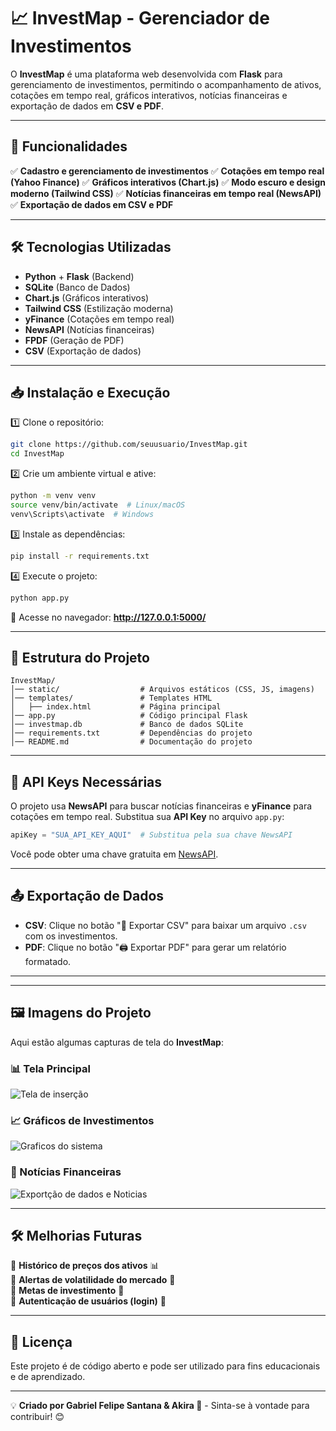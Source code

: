 # 📈 InvestMap - Gerenciador de Investimentos

O **InvestMap** é uma plataforma web desenvolvida com **Flask** para gerenciamento de investimentos, permitindo o acompanhamento de ativos, cotações em tempo real, gráficos interativos, notícias financeiras e exportação de dados em **CSV e PDF**.

---

## 🚀 Funcionalidades

✅ **Cadastro e gerenciamento de investimentos**
✅ **Cotações em tempo real (Yahoo Finance)**
✅ **Gráficos interativos (Chart.js)**
✅ **Modo escuro e design moderno (Tailwind CSS)**
✅ **Notícias financeiras em tempo real (NewsAPI)**
✅ **Exportação de dados em CSV e PDF**

---

## 🛠️ Tecnologias Utilizadas

- **Python** + **Flask** (Backend)
- **SQLite** (Banco de Dados)
- **Chart.js** (Gráficos interativos)
- **Tailwind CSS** (Estilização moderna)
- **yFinance** (Cotações em tempo real)
- **NewsAPI** (Notícias financeiras)
- **FPDF** (Geração de PDF)
- **CSV** (Exportação de dados)

---

## 📥 Instalação e Execução

1️⃣ Clone o repositório:
```bash
git clone https://github.com/seuusuario/InvestMap.git
cd InvestMap
```

2️⃣ Crie um ambiente virtual e ative:
```bash
python -m venv venv
source venv/bin/activate  # Linux/macOS
venv\Scripts\activate  # Windows
```

3️⃣ Instale as dependências:
```bash
pip install -r requirements.txt
```

4️⃣ Execute o projeto:
```bash
python app.py
```

🔗 Acesse no navegador: **http://127.0.0.1:5000/**

---

## 📁 Estrutura do Projeto
```
InvestMap/
│── static/                  # Arquivos estáticos (CSS, JS, imagens)
│── templates/               # Templates HTML
│   ├── index.html           # Página principal
│── app.py                   # Código principal Flask
│── investmap.db             # Banco de dados SQLite
│── requirements.txt         # Dependências do projeto
│── README.md                # Documentação do projeto
```

---

## 📄 API Keys Necessárias
O projeto usa **NewsAPI** para buscar notícias financeiras e **yFinance** para cotações em tempo real. Substitua sua **API Key** no arquivo `app.py`:
```python
apiKey = "SUA_API_KEY_AQUI"  # Substitua pela sua chave NewsAPI
```
Você pode obter uma chave gratuita em [NewsAPI](https://newsapi.org/).

---

## 📤 Exportação de Dados
- **CSV**: Clique no botão "📄 Exportar CSV" para baixar um arquivo `.csv` com os investimentos.
- **PDF**: Clique no botão "🖨️ Exportar PDF" para gerar um relatório formatado.

---

---

## 🖼️ Imagens do Projeto
Aqui estão algumas capturas de tela do **InvestMap**:

### 📊 Tela Principal

![Tela de inserção](https://github.com/user-attachments/assets/244cfebc-831a-4d09-a2dc-7f01f67de646)


### 📈 Gráficos de Investimentos
![Graficos do sistema](https://github.com/user-attachments/assets/5dbb3333-2153-4d28-94b1-c646c326480e)


### 📰 Notícias Financeiras
![Exportção de dados e Noticias](https://github.com/user-attachments/assets/5b6964a3-7e73-40f5-b0a1-acc80765ccd8)


---

## 🛠️ Melhorias Futuras
🚀 **Histórico de preços dos ativos** 📊  
🚀 **Alertas de volatilidade do mercado** 🔔  
🚀 **Metas de investimento** 🎯  
🚀 **Autenticação de usuários (login)** 🔐  

---

## 📜 Licença
Este projeto é de código aberto e pode ser utilizado para fins educacionais e de aprendizado.

---

💡 **Criado por Gabriel Felipe Santana & Akira 🤖** - Sinta-se à vontade para contribuir! 😊

